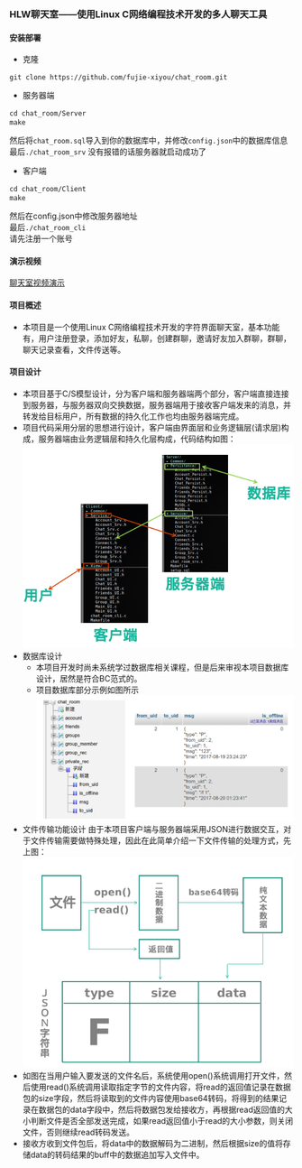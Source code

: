 ### HLW聊天室——使用Linux C网络编程技术开发的多人聊天工具
#### 安装部署
- 克隆
``` shell?linenums
git clone https://github.com/fujie-xiyou/chat_room.git
```
- 服务器端
``` shell?linenums
cd chat_room/Server
make
```
然后将`chat_room.sql`导入到你的数据库中，并修改`config.json`中的数据库信息<br>
最后`./chat_room_srv`
没有报错的话服务器就启动成功了
 - 客户端

``` shell?linenums
cd chat_room/Client
make
```
然后在config.json中修改服务器地址<br>
最后`./chat_room_cli`<br>
请先注册一个账号
####  演示视频
[聊天室视频演示](https://www.github.com/fujie-xiyou/Graph-bed/raw/master/小书匠/聊天室.md/聊天室演示.mp4)
####  项目概述
- 本项目是一个使用Linux C网络编程技术开发的字符界面聊天室，基本功能有，用户注册登录，添加好友，私聊，创建群聊，邀请好友加入群聊，群聊，聊天记录查看，文件传送等。
#### 项目设计
- 本项目基于C/S模型设计，分为客户端和服务器端两个部分，客户端直接连接到服务器，与服务器双向交换数据，服务器端用于接收客户端发来的消息，并转发给目标用户，所有数据的持久化工作也均由服务器端完成。
- 项目代码采用分层的思想进行设计，客户端由界面层和业务逻辑层(请求层)构成，服务器端由业务逻辑层和持久化层构成，代码结构如图：<br>
![代码结构](https://www.github.com/fujie-xiyou/Graph-bed/raw/master/小书匠/聊天室.md/代码结构.png)
- 数据库设计
	- 本项目开发时尚未系统学过数据库相关课程，但是后来审视本项目数据库设计，居然是符合BC范式的。
	- 项目数据库部分示例如图所示<br>
![数据库设计](https://www.github.com/fujie-xiyou/Graph-bed/raw/master/小书匠/聊天室.md/聊天室数据库设计.png)
- 文件传输功能设计
由于本项目客户端与服务器端采用JSON进行数据交互，对于文件传输需要做特殊处理，因此在此简单介绍一下文件传输的处理方式，先上图：
![文件传输处理](https://www.github.com/fujie-xiyou/Graph-bed/raw/master/小书匠/聊天室.md/聊天室文件处理过程.png)
- 如图在当用户输入要发送的文件名后，系统使用open()系统调用打开文件，然后使用read()系统调用读取指定字节的文件内容，将read的返回值记录在数据包的size字段，然后将读取到的文件内容使用base64转码，将得到的结果记录在数据包的data字段中，然后将数据包发给接收方，再根据read返回值的大小判断文件是否全部发送完成，如果read返回值小于read的大小参数，则关闭文件，否则继续read转码发送。
- 接收方收到文件包后，将data中的数据解码为二进制，然后根据size的值将存储data的转码结果的buff中的数据追加写入文件中。

